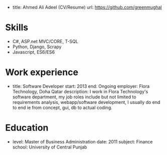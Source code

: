 

 - title: Ahmed Ali Adeel (CV/Resume)
   url: https://github.com/greenmughal

# Skills
 - C#, ASP.net MVC/CORE, T-SQL
 - Python, Django, Scrapy
 - Javascript, ES6/ES6

# Work experience 
 - title: Software Developer
   start: 2013
   end: Ongoing
   employer: Flora Technology, Doha Qatar
   description: I work in Flora Technology's software department, my job roles include but not limited to requirements analysis, webapp/software development, I usually do end to end ie from concept, gui, db to actual coding.
 
# Education
 - level: Master of Business Administration
   date: 2011
   subject: Finance 
   school: University of Central Punjab

